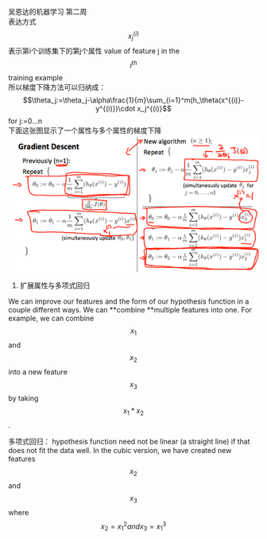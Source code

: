 吴恩达的机器学习 第二周  
表达方式  $$x_j^{(i)}$$表示第i个训练集下的第j个属性 value of feature j in the $$i^{th}$$ training example  
所以梯度下降方法可以归纳成：  
$$\theta_j:=\theta_j-\alpha\frac{1}{m}\sum_{i=1}^m(h_\theta(x^{(i)}-y^{(i)})\cdot x_j^{(i)}$$ for j:=0...n  
下面这张图显示了一个属性与多个属性的梯度下降  
![](5.png)

1. 扩展属性与多项式回归

We can improve our features and the form of our hypothesis function in a couple different ways.
We can **combine **multiple features into one. For example, we can combine $$x_1$$​and $$x_2$$ ​into a new feature $$x_3$$ ​by taking $$x_1*x_2$$​.

多项式回归：
hypothesis function need not be linear (a straight line) if that does not fit the data well.
In the cubic version, we have created new features $$x_2$$ and $$x_3$$ where $$x_2 = x_1^2 and x_3=x_1^3$$